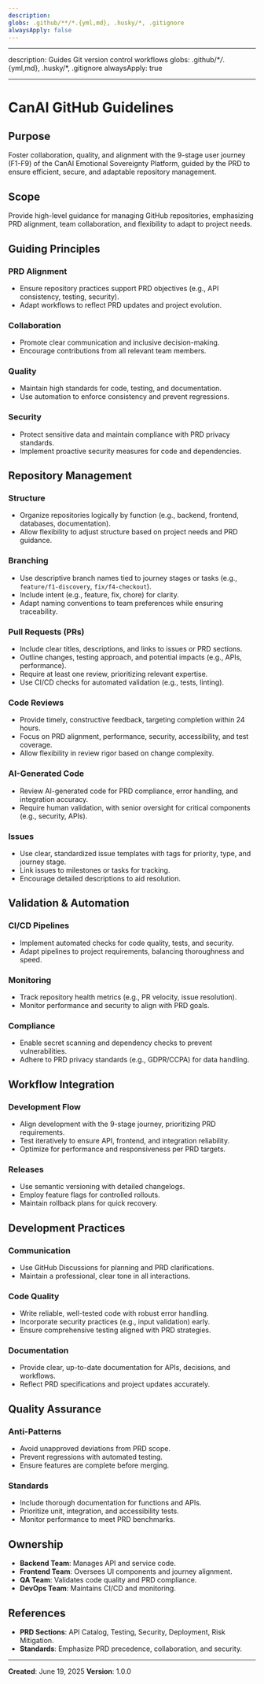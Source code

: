 ```yaml
---
description:
globs: .github/**/*.{yml,md}, .husky/*, .gitignore
alwaysApply: false
---
```


---

description: Guides Git version control workflows globs: .github/\*_/_.{yml,md}, .husky/\*,
.gitignore alwaysApply: true

---

# CanAI GitHub Guidelines

## Purpose

Foster collaboration, quality, and alignment with the 9-stage user journey (F1-F9) of the CanAI
Emotional Sovereignty Platform, guided by the PRD to ensure efficient, secure, and adaptable
repository management.

## Scope

Provide high-level guidance for managing GitHub repositories, emphasizing PRD alignment, team
collaboration, and flexibility to adapt to project needs.

## Guiding Principles

### PRD Alignment

- Ensure repository practices support PRD objectives (e.g., API consistency, testing, security).
- Adapt workflows to reflect PRD updates and project evolution.

### Collaboration

- Promote clear communication and inclusive decision-making.
- Encourage contributions from all relevant team members.

### Quality

- Maintain high standards for code, testing, and documentation.
- Use automation to enforce consistency and prevent regressions.

### Security

- Protect sensitive data and maintain compliance with PRD privacy standards.
- Implement proactive security measures for code and dependencies.

## Repository Management

### Structure

- Organize repositories logically by function (e.g., backend, frontend, databases, documentation).
- Allow flexibility to adjust structure based on project needs and PRD guidance.

### Branching

- Use descriptive branch names tied to journey stages or tasks (e.g., `feature/f1-discovery`,
  `fix/f4-checkout`).
- Include intent (e.g., feature, fix, chore) for clarity.
- Adapt naming conventions to team preferences while ensuring traceability.

### Pull Requests (PRs)

- Include clear titles, descriptions, and links to issues or PRD sections.
- Outline changes, testing approach, and potential impacts (e.g., APIs, performance).
- Require at least one review, prioritizing relevant expertise.
- Use CI/CD checks for automated validation (e.g., tests, linting).

### Code Reviews

- Provide timely, constructive feedback, targeting completion within 24 hours.
- Focus on PRD alignment, performance, security, accessibility, and test coverage.
- Allow flexibility in review rigor based on change complexity.

### AI-Generated Code

- Review AI-generated code for PRD compliance, error handling, and integration accuracy.
- Require human validation, with senior oversight for critical components (e.g., security, APIs).

### Issues

- Use clear, standardized issue templates with tags for priority, type, and journey stage.
- Link issues to milestones or tasks for tracking.
- Encourage detailed descriptions to aid resolution.

## Validation & Automation

### CI/CD Pipelines

- Implement automated checks for code quality, tests, and security.
- Adapt pipelines to project requirements, balancing thoroughness and speed.

### Monitoring

- Track repository health metrics (e.g., PR velocity, issue resolution).
- Monitor performance and security to align with PRD goals.

### Compliance

- Enable secret scanning and dependency checks to prevent vulnerabilities.
- Adhere to PRD privacy standards (e.g., GDPR/CCPA) for data handling.

## Workflow Integration

### Development Flow

- Align development with the 9-stage journey, prioritizing PRD requirements.
- Test iteratively to ensure API, frontend, and integration reliability.
- Optimize for performance and responsiveness per PRD targets.

### Releases

- Use semantic versioning with detailed changelogs.
- Employ feature flags for controlled rollouts.
- Maintain rollback plans for quick recovery.

## Development Practices

### Communication

- Use GitHub Discussions for planning and PRD clarifications.
- Maintain a professional, clear tone in all interactions.

### Code Quality

- Write reliable, well-tested code with robust error handling.
- Incorporate security practices (e.g., input validation) early.
- Ensure comprehensive testing aligned with PRD strategies.

### Documentation

- Provide clear, up-to-date documentation for APIs, decisions, and workflows.
- Reflect PRD specifications and project updates accurately.

## Quality Assurance

### Anti-Patterns

- Avoid unapproved deviations from PRD scope.
- Prevent regressions with automated testing.
- Ensure features are complete before merging.

### Standards

- Include thorough documentation for functions and APIs.
- Prioritize unit, integration, and accessibility tests.
- Monitor performance to meet PRD benchmarks.

## Ownership

- **Backend Team**: Manages API and service code.
- **Frontend Team**: Oversees UI components and journey alignment.
- **QA Team**: Validates code quality and PRD compliance.
- **DevOps Team**: Maintains CI/CD and monitoring.

## References

- **PRD Sections**: API Catalog, Testing, Security, Deployment, Risk Mitigation.
- **Standards**: Emphasize PRD precedence, collaboration, and security.

---

**Created**: June 19, 2025 **Version**: 1.0.0
